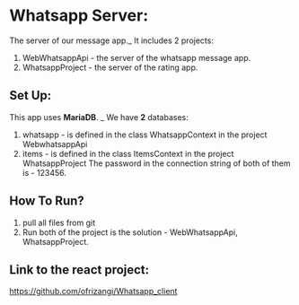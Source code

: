 # Whatsapp Server:

The server of our message app._
It includes 2 projects:
1. WebWhatsappApi - the server of the whatsapp message app.
2. WhatsappProject - the server of the rating app.

## Set Up:
This app uses **MariaDB**. _
We have **2** databases:
1. whatsapp - is defined in the class WhatsappContext in the project WebwhatsappApi
2. items -  is defined in the class ItemsContext in the project WhatsappProject
The password in the connection string of both of them is - 123456.

## How To Run?
1. pull all files from git
2. Run both of the project is the solution - WebWhatsappApi, WhatsappProject.


## Link to the react project:
https://github.com/ofrizangi/Whatsapp_client

